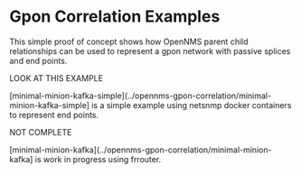 # Gpon Correlation Examples

This simple proof of concept shows how OpenNMS parent child relationships can be used to represent a gpon network with passive splices and end points.

LOOK AT THIS EXAMPLE

[minimal-minion-kafka-simple](../opennms-gpon-correlation/minimal-minion-kafka-simple] is a simple example using netsnmp docker containers to represent end points. 

NOT COMPLETE 

[minimal-minion-kafka](../opennms-gpon-correlation/minimal-minion-kafka] is work in progress using frrouter. 